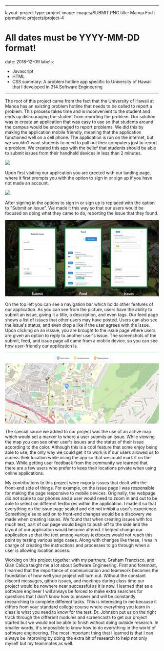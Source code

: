 
---
layout: project
type: project
image: images/SUBMIT.PNG
title: Manoa Fix It
permalink: projects/project-4
# All dates must be YYYY-MM-DD format!
date: 2018-12-09
labels:
  - Javascript
  - HTML
  - CSS
summary: A problem hotline app specific to University of Hawaii that I developed in 314 Software Engineering
---



The root of this project came from the fact that the University of Hawaii at Manoa has an existing problem hotline that needs to be called to report a problem. This process takes time and is inconvenient to the student and ends up discouraging the student from reporting the problem. Our solution was to create an application that was easy to use so that students around the campus would be encouraged to report problems. We did this by making the application mobile friendly, meaning that the application functioned well on a cell phone. The application is run on the internet, but we wouldn't want students to need to pull out their computers just to report a problem. We created this app with the belief that students should be able to submit issues from their handheld devices in less than 2 minutes. 

<img class="ui image" src="../images/SIGNLANDING.PNG">

Upon first visiting our application you are greeted with our landing page, where it first prompts you with the option to sign in or sign up if you have not made an account. 

<img class="ui image" src="../images/SUBMITLANDING.PNG">

After signing in the options to sign in or sign up is replaced with the option to "Submit an Issue". We made it this way so that our users would be focused on doing what they came to do, reporting the issue that they found. 

<img class="ui image" src="../images/3.PNG">

On the top left you can see a navigation bar which holds other features of our application. As you can see from the picture, users have the ability to submit an issue, giving it a title, a description, and even tags. Our feed page shows a list of issues that other users may have posted. Users can also see the issue's status, and even drop a like if the user agrees with the issue. Upon clicking on an isssue, you are brought to the issue page where users are given an option to reply to another user's issue. The screenshots of the submit, feed, and issue page all came from a mobile device, so you can see how user-friendly our application is. 

<img class="ui image" src="../images/MAP.PNG">

The special sauce we added to our project was the use of an active map which would set a marker to where a user submits an issue. While viewing the map you can see other user's issues and the status of their issue according to the color. Although this is a cool feature that some enjoy being able to use, the only way we could get it to work is if our users allowed us to access their location while using the app so that we could mark it on the map. While getting user feedback from the community we learned that there are a few users who prefer to keep their locations private when using online applications. 

My contributions to this project were majorly issues that dealt with the front-end side of things. For example, on the issue page I was responsible for making the page responsive to mobile devices. Originally, the webpage did not scale to our phones and a user would need to zoom in and out to be able to select on different textboxes within the application. I made it so that everything on the issue page scaled and did not inhibit a user's experience. Something else to add on to front-end changes would be a discovery we made when creating issues. We found that when creating issues with too much text, part of our page would begin to push off to the side and the layout of our application would become altered. I helped change our application so that the text among various textboxes would not reach this point by testing various edge cases. Along with changes like these, I was in charge of creating the instructions and processes to go through when a user is allowing location access. 

Working on this project together with my partners; Graham Francisco, and Gian Calica taught me a lot about Software Engineering. First and foremost, I learned that the importance of communication and teamwork becomes the foundation of how well your project will turn out. Without the constant discord messages, github issues, and meetings during class time our project would be nowhere near successful as it is now. I learned that as a software engineer I will always be forced to make extra searches for questions that I don't know how to answer and will be constantly researching to complete different tasks. This is interesting to me because it differs from your standard college course where everything you learn in class is what you need to know for the test. Dr. Johnson put us on the right track through the different modules and screencasts to get our project started but we would not be able to finish without doing outside research. In smaller words, it's impossible to know how to do everything in the world of software engineering. The most important thing that I learned is that I can always be improving by doing the extra bit of research to help not only myself but my teammates as well.  
